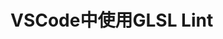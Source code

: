 <!--
 * @Author: tangdaoyong
 * @Date: 2020-12-14 11:36:35
 * @LastEditors: tangdaoyong
 * @LastEditTime: 2020-12-14 14:56:37
 * @Description: file content
-->
# VSCode中使用GLSL Lint
